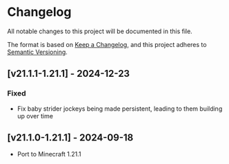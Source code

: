 # Changelog
All notable changes to this project will be documented in this file.

The format is based on [Keep a Changelog](https://keepachangelog.com/en/1.0.0/),
and this project adheres to [Semantic Versioning](https://semver.org/spec/v2.0.0.html).

## [v21.1.1-1.21.1] - 2024-12-23
### Fixed
- Fix baby strider jockeys being made persistent, leading to them building up over time

## [v21.1.0-1.21.1] - 2024-09-18
- Port to Minecraft 1.21.1
